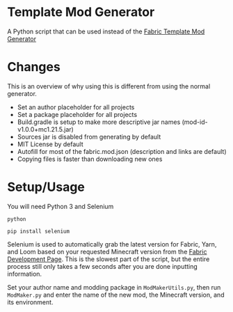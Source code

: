 # Template Mod Generator
A Python script that can be used instead of the [Fabric Template Mod Generator](https://fabricmc.net/develop/template/)

# Changes
This is an overview of why using this is different from using the normal generator.
* Set an author placeholder for all projects
* Set a package placeholder for all projects
* Build.gradle is setup to make more descriptive jar names (mod-id-v1.0.0+mc1.21.5.jar)
* Sources jar is disabled from generating by default
* MIT License by default
* Autofill for most of the fabric.mod.json (description and links are default)
* Copying files is faster than downloading new ones

# Setup/Usage
You will need Python 3 and Selenium

`python`

`pip install selenium`

Selenium is used to automatically grab the latest version for Fabric, Yarn, and Loom based on your requested Minecraft version from the [Fabric Development Page](https://fabricmc.net/develop/). This is the slowest part of the script, but the entire process still only takes a few seconds after you are done inputting information.

Set your author name and modding package in `ModMakerUtils.py`, then run `ModMaker.py` and enter the name of the new mod, the Minecraft version, and its environment.
